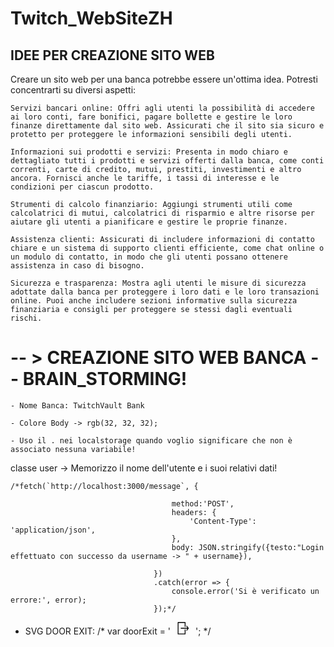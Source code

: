# Twitch_WebSiteZH


## IDEE PER CREAZIONE SITO WEB
Creare un sito web per una banca potrebbe essere un'ottima idea. Potresti concentrarti su diversi aspetti:

    Servizi bancari online: Offri agli utenti la possibilità di accedere ai loro conti, fare bonifici, pagare bollette e gestire le loro finanze direttamente dal sito web. Assicurati che il sito sia sicuro e protetto per proteggere le informazioni sensibili degli utenti.

    Informazioni sui prodotti e servizi: Presenta in modo chiaro e dettagliato tutti i prodotti e servizi offerti dalla banca, come conti correnti, carte di credito, mutui, prestiti, investimenti e altro ancora. Fornisci anche le tariffe, i tassi di interesse e le condizioni per ciascun prodotto.

    Strumenti di calcolo finanziario: Aggiungi strumenti utili come calcolatrici di mutui, calcolatrici di risparmio e altre risorse per aiutare gli utenti a pianificare e gestire le proprie finanze.

    Assistenza clienti: Assicurati di includere informazioni di contatto chiare e un sistema di supporto clienti efficiente, come chat online o un modulo di contatto, in modo che gli utenti possano ottenere assistenza in caso di bisogno.

    Sicurezza e trasparenza: Mostra agli utenti le misure di sicurezza adottate dalla banca per proteggere i loro dati e le loro transazioni online. Puoi anche includere sezioni informative sulla sicurezza finanziaria e consigli per proteggere se stessi dagli eventuali rischi.

# -- > CREAZIONE SITO WEB BANCA -- BRAIN_STORMING!

    - Nome Banca: TwitchVault Bank

    - Colore Body -> rgb(32, 32, 32);

    - Uso il . nei localstorage quando voglio significare che non è associato nessuna variabile!

classe user -> Memorizzo il nome dell'utente e i suoi relativi dati!

    /*fetch(`http://localhost:3000/message`, {

                                        method:'POST',
                                        headers: {
                                            'Content-Type': 'application/json',
                                        },
                                        body: JSON.stringify({testo:"Login effettuato con successo da username -> " + username}),                                        

                                    })
                                    .catch(error => {
                                        console.error('Si è verificato un errore:', error);
                                    });*/

- SVG DOOR EXIT:
/*
var doorExit = '<svg xmlns="http://www.w3.org/2000/svg" xmlns:xlink="http://www.w3.org/1999/xlink" version="1.1" width="40" height="20" viewBox="0 0 256 256" xml:space="preserve"><defs></defs><g style="stroke: none; stroke-width: 0; stroke-dasharray: none; stroke-linecap: butt; stroke-linejoin: miter; stroke-miterlimit: 10; fill: none; fill-rule: nonzero; opacity: 1;" transform="translate(1.4065934065934016 1.4065934065934016) scale(2.81 2.81)"><path d="M 86.356 46.27 c 0.031 -0.065 0.059 -0.131 0.085 -0.199 c 0.042 -0.11 0.076 -0.222 0.104 -0.336 c 0.016 -0.062 0.034 -0.123 0.046 -0.186 c 0.034 -0.181 0.055 -0.364 0.055 -0.548 l 0 0 c 0 0 0 0 0 0 c 0 -0.184 -0.022 -0.367 -0.055 -0.548 c -0.012 -0.064 -0.03 -0.124 -0.046 -0.186 c -0.029 -0.114 -0.062 -0.226 -0.104 -0.336 c -0.026 -0.068 -0.055 -0.134 -0.086 -0.199 c -0.046 -0.099 -0.099 -0.194 -0.156 -0.288 c -0.039 -0.063 -0.077 -0.126 -0.12 -0.186 c -0.02 -0.027 -0.033 -0.057 -0.054 -0.084 L 74.316 27.93 c -1.009 -1.313 -2.894 -1.561 -4.207 -0.551 c -1.313 1.009 -1.561 2.893 -0.551 4.207 L 77.56 42 H 30.903 c -1.657 0 -3 1.343 -3 3 c 0 1.657 1.343 3 3 3 h 46.656 l -8.001 10.414 c -1.01 1.314 -0.763 3.197 0.551 4.207 c 0.545 0.419 1.188 0.621 1.826 0.621 c 0.9 0 1.79 -0.403 2.381 -1.172 l 11.71 -15.242 c 0.021 -0.027 0.035 -0.057 0.055 -0.085 c 0.043 -0.06 0.08 -0.122 0.119 -0.184 C 86.257 46.464 86.31 46.369 86.356 46.27 z" style="stroke: none; stroke-width: 1; stroke-dasharray: none; stroke-linecap: butt; stroke-linejoin: miter; stroke-miterlimit: 10; fill: rgb(0,0,0); fill-rule: nonzero; opacity: 1;" transform=" matrix(1 0 0 1 0 0) " stroke-linecap="round" /><path d="M 60.442 90 H 9.353 c -1.657 0 -3 -1.343 -3 -3 V 3 c 0 -1.657 1.343 -3 3 -3 h 51.089 c 1.657 0 3 1.343 3 3 v 30.054 c 0 1.657 -1.343 3 -3 3 s -3 -1.343 -3 -3 V 6 H 12.353 v 78 h 45.089 V 55.61 c 0 -1.657 1.343 -3 3 -3 s 3 1.343 3 3 V 87 C 63.442 88.657 62.1 90 60.442 90 z" style="stroke: none; stroke-width: 1; stroke-dasharray: none; stroke-linecap: butt; stroke-linejoin: miter; stroke-miterlimit: 10; fill: rgb(0,0,0); fill-rule: nonzero; opacity: 1;" transform=" matrix(1 0 0 1 0 0) " stroke-linecap="round" /></g></svg>';
*/